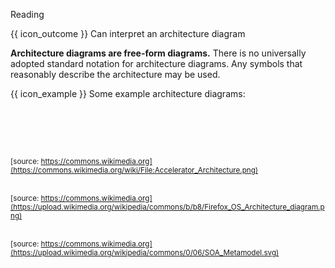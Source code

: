 <span id="title">Reading</span>

<span id="prereqs"><panel src="../../introduction/what/unit-inElsewhere-asFlat.md" boilerplate header="%%{{ icon_prereq }} Design → Architecture → Introduction → What%%" popup-url="{{ baseUrl }}/architecture/introduction/what" /></span>

<span id="outcomes">{{ icon_outcome }} Can interpret an architecture diagram</span>

<div id="body">

**Architecture diagrams are free-form diagrams.** There is no universally adopted standard notation for architecture diagrams. Any symbols that reasonably describe the architecture may be used.

<div v-closeable alt="architecture diagram examples" id="architecture-diagram-examples">

<box>

{{ icon_example }} Some example architecture diagrams:

<tabs> 
  <tab header="TEAMMATES">

<pic src="https://github.com/TEAMMATES/teammates/raw/master/docs/images/highlevelArchitecture.png" width="700"/><br>

  </tab>
  <tab header="se-edu/addressbook-level3" class="d-print-none">

<pic src="https://se-education.org/addressbook-level3/images/ArchitectureDiagram.png" width="300"/><br>

  </tab>
  <tab header="Example 1" class="d-print-none">

<pic src="https://upload.wikimedia.org/wikipedia/commons/5/5f/Accelerator_Architecture.png" width="700"/><br>
<sub>[source: https://commons.wikimedia.org](https://commons.wikimedia.org/wiki/File:Accelerator_Architecture.png)</sub>

  </tab>
  <tab header="Example 2" class="d-print-none">

<pic src="https://upload.wikimedia.org/wikipedia/commons/b/b8/Firefox_OS_Architecture_diagram.png" width="700"/><br>
<sub>[source: https://commons.wikimedia.org](https://upload.wikimedia.org/wikipedia/commons/b/b8/Firefox_OS_Architecture_diagram.png)</sub>

  </tab>
  <tab header="Example 3" class="d-print-none">

<pic src="https://upload.wikimedia.org/wikipedia/commons/0/06/SOA_Metamodel.svg" width="700"/><br>
<sub>[source: https://commons.wikimedia.org](https://upload.wikimedia.org/wikipedia/commons/0/06/SOA_Metamodel.svg)</sub>

  </tab>
</tabs>

</box>

</div>

</div>

<div id="extras">
</div>